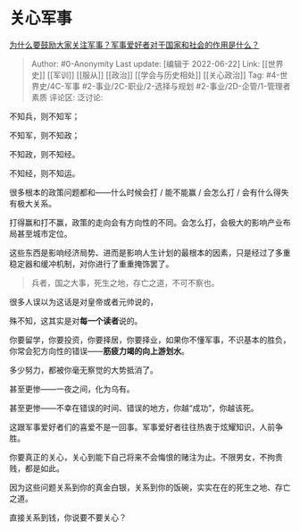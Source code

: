 # 关心军事
[为什么要鼓励大家关注军事？军事爱好者对于国家和社会的作用是什么？](https://www.zhihu.com/question/503875313/answer/2539039449)

> Author: #0-Anonymity
> Last update: [编辑于 2022-06-22]
> Link: [[世界史]] [[军训]] [[服从]] [[政治]] [[学会与历史相处]] [[关心政治]]
> Tag: #4-世界史/4C-军事 #2-事业/2C-职业/2-选择与规划 #2-事业/2D-企管/1-管理者素质
> 评论区:
> 泛讨论:

不知兵，则不知军；

不知军，则不知政；

不知政，则不知经。

不知经，则不知运。

很多根本的政策问题都和——什么时候会打 / 能不能赢 / 会怎么打 / 会有什么得失 有极大关系。

打得赢和打不赢，政策的走向会有方向性的不同。会怎么打，会极大的影响产业布局甚至城市定位。

这些东西是影响经济局势、进而是影响人生计划的最根本的因素，只是经过了多重稳定器和缓冲机制，对你进行了重重掩饰罢了。

> 兵者，国之大事，死生之地，存亡之道，不可不察也。

很多人误以为这话是对皇帝或者元帅说的，

殊不知，这其实是对**每一个读者**说的。

你要留学，你要投资，你要择居，你要择业，如果你不懂军事，不识基本的胜负，你常会犯方向性的错误——**筋疲力竭的向上游划水**。

多少努力，都被你毫无察觉的大势抵消了。

甚至更惨——一夜之间，化为乌有。

甚至更惨——不幸在错误的时间、错误的地方，你越“成功”，你越该死。

这跟军事爱好者们的喜爱不是一回事。军事爱好者往往热衷于炫耀知识，人前争胜。

你要真正的关心，关心到能下自己将来不会悔恨的赌注为止。不限男女，不拘贵贱，都是如此。

因为这些问题关系到你的真金白银，关系到你的饭碗，实实在在的死生之地、存亡之道。

直接关系到钱，你说要不要关心？
